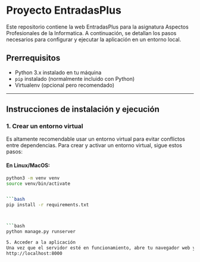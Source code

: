 # Proyecto EntradasPlus

Este repositorio contiene la web EntradasPlus para la asignatura Aspectos Profesionales de la Informatica. A continuación, se detallan los pasos necesarios para configurar y ejecutar la aplicación en un entorno local.

## Prerrequisitos

- Python 3.x instalado en tu máquina
- `pip` instalado (normalmente incluido con Python)
- Virtualenv (opcional pero recomendado)

---

## Instrucciones de instalación y ejecución

### 1. Crear un entorno virtual

Es altamente recomendable usar un entorno virtual para evitar conflictos entre dependencias. Para crear y activar un entorno virtual, sigue estos pasos:

#### En Linux/MacOS:
```bash
python3 -m venv venv
source venv/bin/activate


```bash
pip install -r requirements.txt



```bash
python manage.py runserver

5. Acceder a la aplicación
Una vez que el servidor esté en funcionamiento, abre tu navegador web y accede a la siguiente URL:
http://localhost:8000
